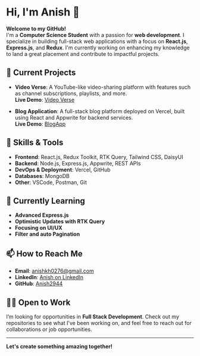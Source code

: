 # Hi, I'm Anish 👋

**Welcome to my GitHub!**  
I'm a **Computer Science Student** with a passion for **web development**. I specialize in building full-stack web applications with a focus on **React.js**, **Express.js**, and **Redux**. I'm currently working on enhancing my knowledge to land a great placement and contribute to impactful projects.

## 🔭 Current Projects

- **Video Verse**: A YouTube-like video-sharing platform with features such as channel subscriptions, playlists, and more.  
  **Live Demo**: [Video Verse](https://video-verse-gamma.vercel.app)
  
- **Blog Application**: A full-stack blog platform deployed on Vercel, built using React and Appwrite for backend services.   
  **Live Demo**: [BlogApp](https://blog-app-psi-olive.vercel.app/)
## 💼 Skills & Tools

- **Frontend**: React.js, Redux Toolkit, RTK Query, Tailwind CSS, DaisyUI
- **Backend**: Node.js, Express.js, Appwrite, REST APIs
- **DevOps & Deployment**: Vercel, GitHub
- **Databases**: MongoDB
- **Other**: VSCode, Postman, Git

## 🌱 Currently Learning

- **Advanced Express.js**
- **Optimistic Updates with RTK Query**
- **Focusing on UI/UX**
- **Filter and auto Pagination**

## 📫 How to Reach Me

- **Email**: anishkh0276@gmail.com
- **LinkedIn**: [Anish on LinkedIn](https://www.linkedin.com/in/anish-kushwaha-45857b227/)
- **GitHub**: [Anish2944](https://github.com/Anish2944)

## 👨‍💻 Open to Work

I’m looking for opportunities in **Full Stack Development**. Check out my repositories to see what I’ve been working on, and feel free to reach out for collaborations or job opportunities.

---

**Let's create something amazing together!**
